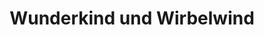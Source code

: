 ---
title: "Wunderkind und Wirbelwind"
url: /bad-sooden-allendorf/wunderkind-und-wirbelwind/
shop: Gebrauchtwaren
---